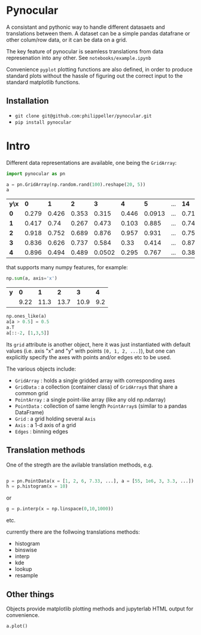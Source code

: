 # Pynocular

A consistant and pythonic way to handle different datasaets and translations between them.
A dataset can be a simple pandas datafrane or other colum/row data, or it can be data on a grid.

The key feature of pynocular is seamless translations from data represenation into any other. See `notebooks/example.ipynb`

Convenience `pyplot` plotting functions are also defined, in order to produce standard plots without the hassle of figuring out the correct input to the standard matplotlib functions.

## Installation

* `git clone git@github.com:philippeller/pynocular.git`
* `pip install pynocular`

# Intro

Different data representations are available, one being the `GridArray`:
```python
import pynocular as pn

a = pn.GridArray(np.random.rand(100).reshape(20, 5))
a
```
<table><tbody><tr><td><b>y\x</b></td><td><b>0</b></td><td><b>1</b></td><td><b>2</b></td><td><b>3</b></td><td><b>4</b></td><td><b>5</b></td><td>...</td><td><b>14</b></td><td><b>15</b></td><td><b>16</b></td><td><b>17</b></td><td><b>18</b></td><td><b>19</b></td></tr><tr><td><b>0</b>    </td><td>0.279   </td><td>0.426   </td><td>0.353   </td><td>0.315   </td><td>0.446   </td><td>0.0913  </td><td>...</td><td>0.712    </td><td>0.564    </td><td>0.24     </td><td>0.925    </td><td>0.00417  </td><td>0.463    </td></tr><tr><td><b>1</b>    </td><td>0.417   </td><td>0.74    </td><td>0.267   </td><td>0.473   </td><td>0.103   </td><td>0.885   </td><td>...</td><td>0.743    </td><td>0.991    </td><td>0.833    </td><td>0.223    </td><td>0.0862   </td><td>0.3      </td></tr><tr><td><b>2</b>    </td><td>0.918   </td><td>0.752   </td><td>0.689   </td><td>0.876   </td><td>0.957   </td><td>0.931   </td><td>...</td><td>0.759    </td><td>0.919    </td><td>0.9      </td><td>0.498    </td><td>0.644    </td><td>0.834    </td></tr><tr><td><b>3</b>    </td><td>0.836   </td><td>0.626   </td><td>0.737   </td><td>0.584   </td><td>0.33    </td><td>0.414   </td><td>...</td><td>0.874    </td><td>0.203    </td><td>0.299    </td><td>0.0643   </td><td>0.372    </td><td>0.604    </td></tr>
  <tr><td><b>4</b>    </td><td>0.896   </td><td>0.494   </td><td>0.489   </td><td>0.0502  </td><td>0.295   </td><td>0.767   </td><td>...</td><td>0.388    </td><td>0.964    </td><td>0.802    </td><td>0.385    </td><td>0.0112   </td><td>0.522    </td></tr></tbody></table>

that supports many numpy features, for example: 

```python
np.sum(a, axis='x')
```
<table>
  <tbody>
    <tr><td><b>y</b></td><td><b>0</b></td><td><b>1</b></td><td><b>2</b></td><td><b>3</b></td><td><b>4</b></td></tr>
    <tr><td><b></b> </td><td>9.22    </td><td>11.3    </td><td>13.7    </td><td>10.9    </td><td>9.2     </td></tr>
  </tbody>
</table>

```python
np.ones_like(a)
a[a > 0.5] = 0.5
a.T
a[::-2, [1,3,5]]
```
Its `grid` attribute is another object, here it was just instantiated with default values (i.e. axis "x" and "y" with points `[0, 1, 2, ...]`), but one can explicitly specify the axes with points and/or edges etc to be used.

The various objects include:
* `GridArray` : holds a single gridded array with corresponding axes
* `GridData` : a collection (container class) of `GridArray`s that share a common grid
* `PointArray` : a single point-like array (like any old np.ndarray)
* `PointData` : collection of same length `PointArray`s (similar to a pandas DataFrame)
* `Grid` : a grid holding several `Axis`
* `Axis` : a 1-d axis of a grid
* `Edges` : binning edges

## Translation methods

One of the stregth are the avilable translation methods, e.g.

```python

p = pn.PointData(x = [1, 2, 6, 7.33, ...], a = [55, 1e6, 3, 3.3, ...])
h = p.histogram(x = 10)
```
or
```python
g = p.interp(x = np.linspace(0,10,1000))
```
etc.

currently there are the follwoing translations methods:
* histogram
* binswise
* interp
* kde
* lookup
* resample

## Other things

Objects provide matplotlib plotting methods and jupyterlab HTML output for convenience.

```python
a.plot()
```
